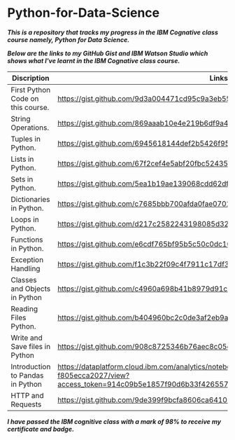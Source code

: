 # Python-for-Data-Science

___This is a repository that tracks my progress in the IBM Cognative class course namely, Python for Data Science.___

___Below are the links to my GitHub Gist and IBM Watson Studio which shows what I've learnt in the IBM Cognative class course.___

Discription                        | Links
---------------------------------- | --------------------------------------------------------
First Python Code on this course.  | https://gist.github.com/9d3a004471cd95c9a3eb55ceec929be4
String Operations.                 | https://gist.github.com/869aaab10e4e219b6df9a45feb96f5e0
Tuples in Python.                  | https://gist.github.com/6945618144def2b5426f95f035b10dc0
Lists in Python.                   | https://gist.github.com/67f2cef4e5abf20fbc52435b990fa6c8
Sets in Python.                    | https://gist.github.com/5ea1b19ae139068cdd62df25ea43acb0
Dictionaries in Python.            | https://gist.github.com/c7685bbb700afda0fae0701812ec09fd
Loops in Python.                   | https://gist.github.com/d217c2582243198085d323e2c2e7809e
Functions in Python.               | https://gist.github.com/e6cdf765bf95b5c50c0dc1017a318196
Exception Handling                 | https://gist.github.com/f1c3b22f09c4f7911c17df382293734a
Classes and Objects in Python      | https://gist.github.com/c4960a698b41b8979d91c5164ce923d3
Reading Files Python.              | https://gist.github.com/b404960bc2c0de3af2eb9af5394ce9bf
Write and Save files in Python     | https://gist.github.com/908c8725346b76aec8c05e422fed5418
Introduction to Pandas in Python   | https://dataplatform.cloud.ibm.com/analytics/notebooks/v2/81177609-0e93-4d33-ad83-f805ecca2027/view?access_token=914c09b5e1857f90d6b33f426557526eb6447dc4aca1da8ffa29c7c507c985ca
HTTP and Requests                  | https://gist.github.com/9de399f9bcfa8606ca64106ada93a656

___I have passed the IBM cognitive class with a mark of 98% to receive my certificate and badge.___
